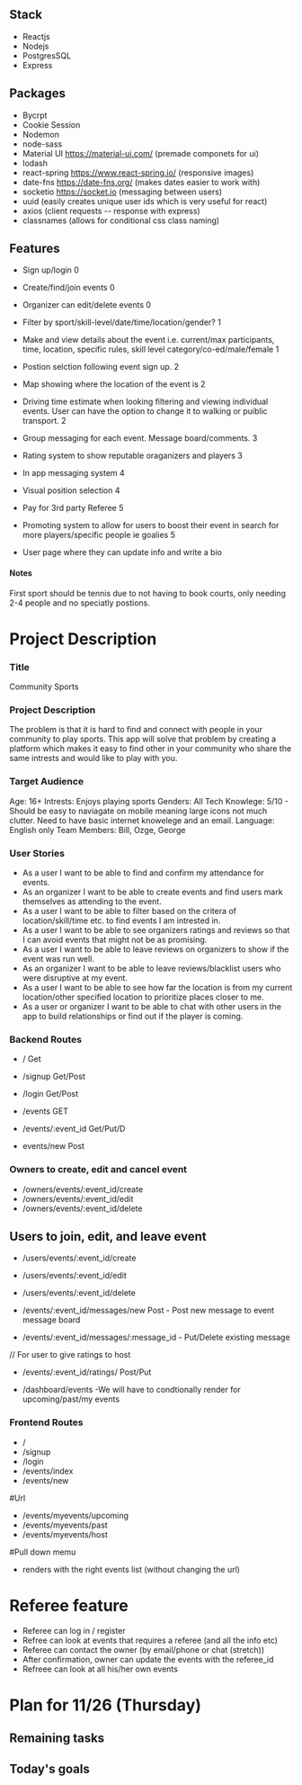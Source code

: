 ## Stack 
- Reactjs
- Nodejs 
- PostgresSQL 
- Express 

## Packages 
- Bycrpt 
- Cookie Session 
- Nodemon
- node-sass
- Material UI https://material-ui.com/ (premade componets for ui) 
- lodash 
- react-spring https://www.react-spring.io/ (responsive images)
- date-fns https://date-fns.org/ (makes dates easier to work with)
- socketio https://socket.io (messaging between users) 
- uuid (easily creates unique user ids which is very useful for react)
- axios (client requests -- response with express)
- classnames (allows for conditional css class naming)

## Features 
- Sign up/login 0
- Create/find/join events 0
- Organizer can edit/delete events 0
- Filter by sport/skill-level/date/time/location/gender? 1
- Make and view details about the event i.e. current/max participants, time, location, specific rules, skill level category/co-ed/male/female 1
- Postion selction following event sign up. 2
- Map showing where the location of the event is 2
- Driving time estimate when looking filtering and viewing individual events. User can have the option to change it to walking or puiblic transport. 2

- Group messaging for each event. Message board/comments. 3
- Rating system to show reputable oraganizers and players 3
- In app messaging system 4
- Visual position selection 4
- Pay for 3rd party Referee 5
- Promoting system to allow for users to boost their event in search for more players/specific people ie goalies 5
- User page where they can update info and write a bio

#### Notes 
First sport should be tennis due to not having to book courts, only needing 2-4 people and no speciatly postions. 


# Project Description 

### Title 
Community Sports 

### Project Description 
The problem is that it is hard to find and connect with people in your community to play sports. 
This app will solve that problem by creating a platform which makes it easy to find other in your community who share the same intrests and would like to play with you. 

### Target Audience 
Age: 16+ 
Intrests: Enjoys playing sports 
Genders: All 
Tech Knowlege: 5/10 - Should be easy to naviagate on mobile meaning large icons not much clutter. Need to have basic internet knowelege and an email. 
Language: English only 
Team Members: Bill, Ozge, George 

### User Stories 
- As a user I want to be able to find and confirm my attendance for events. 
- As an organizer I want to be able to create events and find users mark themselves as attending to the event. 
- As a user I want to be able to filter based on the critera of location/skill/time etc. to find events I am intrested in. 
- As a user I want to be able to see organizers ratings and reviews so that I can avoid events that might not be as promising. 
- As a user I want to be able to leave reviews on organizers to show if the event was run well. 
- As an organizer I want to be able to leave reviews/blacklist users who were disruptive at my event. 
- As a user I want to be able to see how far the location is from my current location/other specified location to prioritize places closer to me. 
- As a user or organizer I want to be able to chat with other users in the app to build relationships or find out if the player is coming. 

### Backend Routes 
- / Get
- /signup Get/Post 
- /login Get/Post 

- /events GET 
- /events/:event_id Get/Put/D
- events/new Post 

### Owners to create, edit and cancel event
- /owners/events/:event_id/create
- /owners/events/:event_id/edit
- /owners/events/:event_id/delete

## Users to join, edit, and leave event
- /users/events/:event_id/create
- /users/events/:event_id/edit
- /users/events/:event_id/delete


- /events/:event_id/messages/new Post - Post new message to event message board 
- /events/:event_id/messages/:message_id - Put/Delete existing message

// For user to give ratings to host
- /events/:event_id/ratings/ Post/Put

- /dashboard/events -We will have to condtionally render for upcoming/past/my events



### Frontend Routes 
- / 
- /signup 
- /login 
- /events/index 
- /events/new

#Url
- /events/myevents/upcoming
- /events/myevents/past
- /events/myevents/host

#Pull down memu
- renders with the right events list (without changing the url) 

# Referee feature
- Referee can log in / register
- Refree can look at events that requires a referee (and all the info etc)
- Referee can contact the owner (by email/phone or chat (stretch))
- After confirmation, owner can update the events with the referee_id
- Refreee can look at all his/her own events

# Plan for 11/26 (Thursday)
## Remaining tasks



## Today's goals






